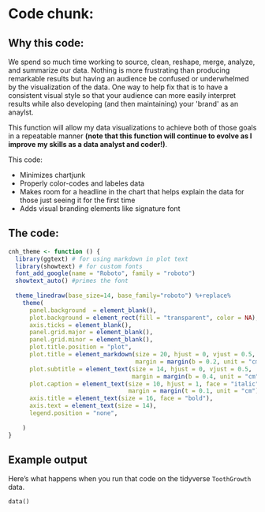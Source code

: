 Code chunk:
================

## Why this code:
We spend so much time working to source, clean, reshape, merge, analyze, and summarize our data. Nothing is more frustrating than producing remarkable results but having an audience be confused or underwhelmed by the visualization of the data. One way to help fix that is to have a consistent visual style so that your audience can more easily interpret results while also developing (and then maintaining) your 'brand' as an anaylst. 

This function will allow my data visualizations to achieve both of those goals in a repeatable manner **(note that this function will continue to evolve as I improve my skills as a data analyst and coder!)**.

This code:
- Minimizes chartjunk
- Properly color-codes and labeles data
- Makes room for a headline in the chart that helps explain the data for those just seeing it for the first time
- Adds visual branding elements like signature font

## The code:

``` r
cnh_theme <- function () { 
  library(ggtext) # for using markdown in plot text
  library(showtext) # for custom fonts
  font_add_google(name = "Roboto", family = "roboto")
  showtext_auto() #primes the font
 
  theme_linedraw(base_size=14, base_family="roboto") %+replace% 
    theme(
      panel.background  = element_blank(),
      plot.background = element_rect(fill = "transparent", color = NA), 
      axis.ticks = element_blank(),
      panel.grid.major = element_blank(),
      panel.grid.minor = element_blank(),
      plot.title.position = "plot",
      plot.title = element_markdown(size = 20, hjust = 0, vjust = 0.5, 
                                    margin = margin(b = 0.2, unit = "cm")),
      plot.subtitle = element_text(size = 14, hjust = 0, vjust = 0.5, 
                                   margin = margin(b = 0.4, unit = "cm")),
      plot.caption = element_text(size = 10, hjust = 1, face = "italic", 
                                  margin = margin(t = 0.1, unit = "cm")),
      axis.title = element_text(size = 16, face = "bold"),
      axis.text = element_text(size = 14),
      legend.position = "none",
      
    )
}
```

## Example output

Here’s what happens when you run that code on the tidyverse `ToothGrowth` data.

```{r exout}
data()

```
